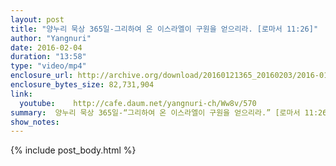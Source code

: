 ```yaml
---
layout: post
title: "양누리 묵상 365일-그리하여 온 이스라엘이 구원을 얻으리라. [로마서 11:26]"
author: "Yangnuri"
date: 2016-02-04
duration: "13:58"
type: "video/mp4"
enclosure_url: http://archive.org/download/20160121365_20160203/2016-01-21-365.mp4
enclosure_bytes_size: 82,731,904       
link:
  youtube:    http://cafe.daum.net/yangnuri-ch/Ww8v/570
summary:  양누리 묵상 365일-“그리하여 온 이스라엘이 구원을 얻으리라.” [로마서 11:26]
show_notes:
---
```

{% include post_body.html %}
